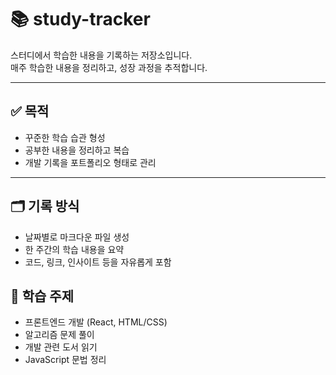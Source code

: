 # 📚 study-tracker

스터디에서 학습한 내용을 기록하는 저장소입니다.  
매주 학습한 내용을 정리하고, 성장 과정을 추적합니다.

---

## ✅ 목적

- 꾸준한 학습 습관 형성
- 공부한 내용을 정리하고 복습
- 개발 기록을 포트폴리오 형태로 관리

---

## 🗂️ 기록 방식

- 날짜별로 마크다운 파일 생성
- 한 주간의 학습 내용을 요약
- 코드, 링크, 인사이트 등을 자유롭게 포함

## 📌 학습 주제

- 프론트엔드 개발 (React, HTML/CSS)
- 알고리즘 문제 풀이
- 개발 관련 도서 읽기
- JavaScript 문법 정리
